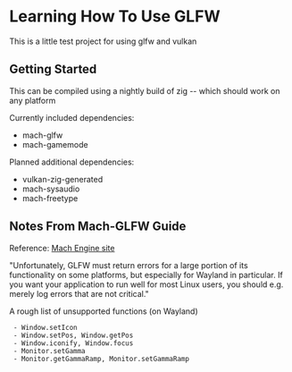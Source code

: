 # Learning How To Use GLFW

This is a little test project for using glfw and vulkan

## Getting Started

This can be compiled using a nightly build of zig -- which should work on any platform

Currently included dependencies:
 - mach-glfw
 - mach-gamemode

Planned additional dependencies:
 - vulkan-zig-generated
 - mach-sysaudio
 - mach-freetype


## Notes From Mach-GLFW Guide

Reference: [Mach Engine site](https://machengine.org/pkg/mach-glfw/)

"Unfortunately, GLFW must return errors for a large portion of its functionality on some platforms, but especially for Wayland in particular. If you want your application to run well for most Linux users, you should e.g. merely log errors that are not critical."

A rough list of unsupported functions (on Wayland)

```
 - Window.setIcon
 - Window.setPos, Window.getPos
 - Window.iconify, Window.focus
 - Monitor.setGamma
 - Monitor.getGammaRamp, Monitor.setGammaRamp
```

